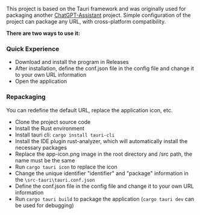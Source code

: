 This project is based on the Tauri framework and was originally used for packaging another [ChatGPT-Assistant](https://github.com/PierXuY/ChatGPT-Assistant) project.
Simple configuration of the project can package any URL, with cross-platform compatibility.

**There are two ways to use it:**

### Quick Experience
- Download and install the program in Releases
- After installation, define the conf.json file in the config file and change it to your own URL information
- Open the application

### Repackaging
You can redefine the default URL, replace the application icon, etc.
- Clone the project source code
- Install the Rust environment
- Install tauri cli: `cargo install tauri-cli`
- Install the IDE plugin rust-analyzer, which will automatically install the necessary packages
- Replace the app-icon.png image in the root directory and /src path, the name must be the same
- Run `cargo tauri icon` to replace the icon
- Change the unique identifier "identifier" and "package" information in the `\src-tauri\tauri.conf.json`
- Define the conf.json file in the config file and change it to your own URL information
- Run `cargo tauri build` to package the application (`cargo tauri dev` can be used for debugging)

